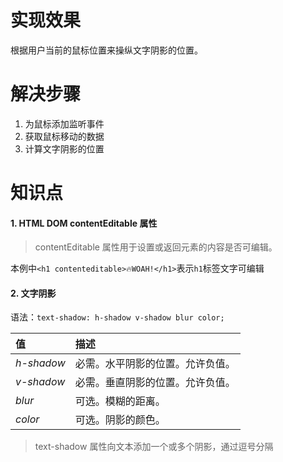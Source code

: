 # 实现效果

根据用户当前的鼠标位置来操纵文字阴影的位置。



# 解决步骤

1. 为鼠标添加监听事件
2. 获取鼠标移动的数据
3. 计算文字阴影的位置



# 知识点

#### 1. HTML DOM contentEditable 属性

> contentEditable 属性用于设置或返回元素的内容是否可编辑。

本例中`<h1 contenteditable>🔥WOAH!</h1>`表示`h1`标签文字可编辑

#### 2. 文字阴影

语法：`text-shadow: h-shadow v-shadow blur color;`

| 值         | 描述                             |
| :--------- | :------------------------------- |
| *h-shadow* | 必需。水平阴影的位置。允许负值。 |
| *v-shadow* | 必需。垂直阴影的位置。允许负值。 |
| *blur*     | 可选。模糊的距离。               |
| *color*    | 可选。阴影的颜色。               |

> text-shadow 属性向文本添加一个或多个阴影，通过逗号分隔

